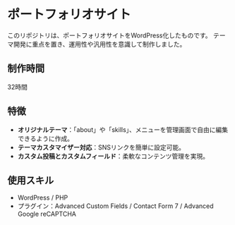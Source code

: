 # ポートフォリオサイト
このリポジトリは、ポートフォリオサイトをWordPress化したものです。
テーマ開発に重点を置き、運用性や汎用性を意識して制作しました。

## 制作時間
32時間

## 特徴
* **オリジナルテーマ**：「about」や「skills」、メニューを管理画面で自由に編集できるように作成。
* **テーマカスタマイザー対応**：SNSリンクを簡単に設定可能。
* **カスタム投稿とカスタムフィールド**：柔軟なコンテンツ管理を実現。

## 使用スキル
* WordPress / PHP
* プラグイン：Advanced Custom Fields / Contact Form 7 / Advanced Google reCAPTCHA
